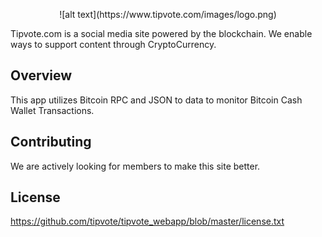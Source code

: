 
<p align="center">
![alt text](https://www.tipvote.com/images/logo.png)
</p>
 	
Tipvote.com is a social media site powered by the blockchain.  We enable ways to support content through CryptoCurrency.
 	
 	
## Overview
This app utilizes Bitcoin RPC and JSON to data to monitor Bitcoin Cash Wallet Transactions.  


## Contributing

We are actively looking for members to make this site better.

## License
https://github.com/tipvote/tipvote_webapp/blob/master/license.txt